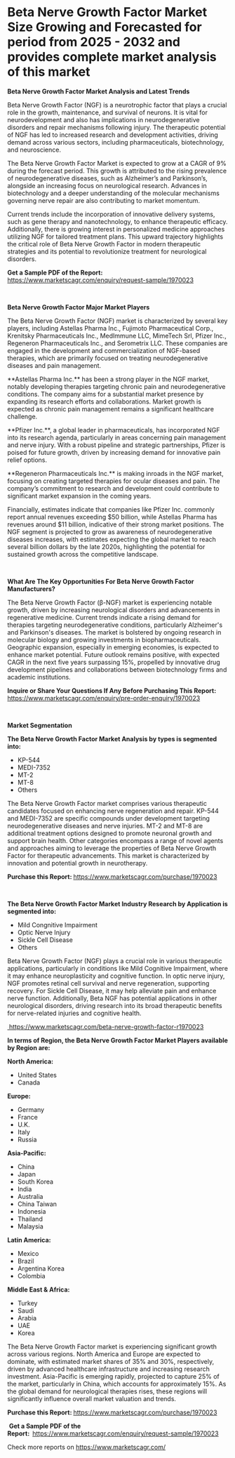 <p><h1>Beta Nerve Growth Factor Market Size Growing and Forecasted for period from 2025 - 2032 and provides complete market analysis of this market</h1></p><p><strong>Beta Nerve Growth Factor Market Analysis and Latest Trends</strong></p>
<p><p>Beta Nerve Growth Factor (NGF) is a neurotrophic factor that plays a crucial role in the growth, maintenance, and survival of neurons. It is vital for neurodevelopment and also has implications in neurodegenerative disorders and repair mechanisms following injury. The therapeutic potential of NGF has led to increased research and development activities, driving demand across various sectors, including pharmaceuticals, biotechnology, and neuroscience.</p><p>The Beta Nerve Growth Factor Market is expected to grow at a CAGR of 9% during the forecast period. This growth is attributed to the rising prevalence of neurodegenerative diseases, such as Alzheimer’s and Parkinson’s, alongside an increasing focus on neurological research. Advances in biotechnology and a deeper understanding of the molecular mechanisms governing nerve repair are also contributing to market momentum. </p><p>Current trends include the incorporation of innovative delivery systems, such as gene therapy and nanotechnology, to enhance therapeutic efficacy. Additionally, there is growing interest in personalized medicine approaches utilizing NGF for tailored treatment plans. This upward trajectory highlights the critical role of Beta Nerve Growth Factor in modern therapeutic strategies and its potential to revolutionize treatment for neurological disorders.</p></p>
<p><strong>Get a Sample PDF of the Report:&nbsp;</strong> <a href="https://www.marketscagr.com/enquiry/request-sample/1970023?utm_campaign=2796&utm_medium=2&utm_source=Github&utm_content=ia&utm_term=08032025&utm_id=beta-nerve-growth-factor">https://www.marketscagr.com/enquiry/request-sample/1970023</a></p>
<p>&nbsp;</p>
<p><strong>Beta Nerve Growth Factor Major Market Players</strong></p>
<p><p>The Beta Nerve Growth Factor (NGF) market is characterized by several key players, including Astellas Pharma Inc., Fujimoto Pharmaceutical Corp., Krenitsky Pharmaceuticals Inc., MedImmune LLC, MimeTech Srl, Pfizer Inc., Regeneron Pharmaceuticals Inc., and Serometrix LLC. These companies are engaged in the development and commercialization of NGF-based therapies, which are primarily focused on treating neurodegenerative diseases and pain management.</p><p>**Astellas Pharma Inc.** has been a strong player in the NGF market, notably developing therapies targeting chronic pain and neurodegenerative conditions. The company aims for a substantial market presence by expanding its research efforts and collaborations. Market growth is expected as chronic pain management remains a significant healthcare challenge.</p><p>**Pfizer Inc.**, a global leader in pharmaceuticals, has incorporated NGF into its research agenda, particularly in areas concerning pain management and nerve injury. With a robust pipeline and strategic partnerships, Pfizer is poised for future growth, driven by increasing demand for innovative pain relief options.</p><p>**Regeneron Pharmaceuticals Inc.** is making inroads in the NGF market, focusing on creating targeted therapies for ocular diseases and pain. The company’s commitment to research and development could contribute to significant market expansion in the coming years.</p><p>Financially, estimates indicate that companies like Pfizer Inc. commonly report annual revenues exceeding $50 billion, while Astellas Pharma has revenues around $11 billion, indicative of their strong market positions. The NGF segment is projected to grow as awareness of neurodegenerative diseases increases, with estimates expecting the global market to reach several billion dollars by the late 2020s, highlighting the potential for sustained growth across the competitive landscape.</p></p>
<p>&nbsp;</p>
<p><strong>What Are The Key Opportunities For Beta Nerve Growth Factor Manufacturers?</strong></p>
<p><p>The Beta Nerve Growth Factor (β-NGF) market is experiencing notable growth, driven by increasing neurological disorders and advancements in regenerative medicine. Current trends indicate a rising demand for therapies targeting neurodegenerative conditions, particularly Alzheimer's and Parkinson's diseases. The market is bolstered by ongoing research in molecular biology and growing investments in biopharmaceuticals. Geographic expansion, especially in emerging economies, is expected to enhance market potential. Future outlook remains positive, with expected CAGR in the next five years surpassing 15%, propelled by innovative drug development pipelines and collaborations between biotechnology firms and academic institutions.</p></p>
<p><strong>Inquire or Share Your Questions If Any Before Purchasing This Report:</strong> <a href="https://www.marketscagr.com/enquiry/pre-order-enquiry/1970023?utm_campaign=2796&utm_medium=2&utm_source=Github&utm_content=ia&utm_term=08032025&utm_id=beta-nerve-growth-factor">https://www.marketscagr.com/enquiry/pre-order-enquiry/1970023</a></p>
<p>&nbsp;</p>
<p><strong>Market Segmentation</strong></p>
<p><strong>The Beta Nerve Growth Factor Market Analysis by types is segmented into:</strong></p>
<p><ul><li>KP-544</li><li>MEDI-7352</li><li>MT-2</li><li>MT-8</li><li>Others</li></ul></p>
<p><p>The Beta Nerve Growth Factor market comprises various therapeutic candidates focused on enhancing nerve regeneration and repair. KP-544 and MEDI-7352 are specific compounds under development targeting neurodegenerative diseases and nerve injuries. MT-2 and MT-8 are additional treatment options designed to promote neuronal growth and support brain health. Other categories encompass a range of novel agents and approaches aiming to leverage the properties of Beta Nerve Growth Factor for therapeutic advancements. This market is characterized by innovation and potential growth in neurotherapy.</p></p>
<p><strong>Purchase this Report:&nbsp;</strong><a href="https://www.marketscagr.com/purchase/1970023?utm_campaign=2796&utm_medium=2&utm_source=Github&utm_content=ia&utm_term=08032025&utm_id=beta-nerve-growth-factor">https://www.marketscagr.com/purchase/1970023</a></p>
<p>&nbsp;</p>
<p><strong>The Beta Nerve Growth Factor Market Industry Research by Application is segmented into:</strong></p>
<p><ul><li>Mild Congnitive Impairment</li><li>Optic Nerve Injury</li><li>Sickle Cell Disease</li><li>Others</li></ul></p>
<p><p>Beta Nerve Growth Factor (NGF) plays a crucial role in various therapeutic applications, particularly in conditions like Mild Cognitive Impairment, where it may enhance neuroplasticity and cognitive function. In optic nerve injury, NGF promotes retinal cell survival and nerve regeneration, supporting recovery. For Sickle Cell Disease, it may help alleviate pain and enhance nerve function. Additionally, Beta NGF has potential applications in other neurological disorders, driving research into its broad therapeutic benefits for nerve-related injuries and cognitive health.</p></p>
<p><a href="https://www.marketscagr.com/beta-nerve-growth-factor-r1970023?utm_campaign=2796&utm_medium=2&utm_source=Github&utm_content=ia&utm_term=08032025&utm_id=beta-nerve-growth-factor">&nbsp;https://www.marketscagr.com/beta-nerve-growth-factor-r1970023</a></p>
<p><strong>In terms of Region, the Beta Nerve Growth Factor Market Players available by Region are:</strong></p>
<p>
    <p> <strong> North America: </strong>
        <ul>
            <li>United States</li>
            <li>Canada</li>
        </ul>
        </p> 
    <p> <strong> Europe: </strong>
        <ul>
            <li>Germany</li>
            <li>France</li>
            <li>U.K.</li>
            <li>Italy</li>
            <li>Russia</li>
        </ul>
        </p> 
    <p> <strong> Asia-Pacific: </strong>
        <ul>
            <li>China</li>
            <li>Japan</li>
            <li>South Korea</li>
            <li>India</li>
            <li>Australia</li>
            <li>China Taiwan</li>
            <li>Indonesia</li>
            <li>Thailand</li>
            <li>Malaysia</li>
        </ul>
        </p> 
    <p> <strong> Latin America: </strong>
        <ul>
            <li>Mexico</li>
            <li>Brazil</li>
            <li>Argentina Korea</li>
            <li>Colombia</li>
        </ul>
        </p> 
    <p> <strong> Middle East & Africa: </strong>
        <ul>
            <li>Turkey</li>
            <li>Saudi</li>
            <li>Arabia</li>
            <li>UAE</li>
            <li>Korea</li>
        </ul>
    </p>
    </p>
<p><p>The Beta Nerve Growth Factor market is experiencing significant growth across various regions. North America and Europe are expected to dominate, with estimated market shares of 35% and 30%, respectively, driven by advanced healthcare infrastructure and increasing research investment. Asia-Pacific is emerging rapidly, projected to capture 25% of the market, particularly in China, which accounts for approximately 15%. As the global demand for neurological therapies rises, these regions will significantly influence overall market valuation and trends.</p></p>
<p><strong>Purchase this Report: </strong><a href="https://www.marketscagr.com/purchase/1970023?utm_campaign=2796&utm_medium=2&utm_source=Github&utm_content=ia&utm_term=08032025&utm_id=beta-nerve-growth-factor">https://www.marketscagr.com/purchase/1970023</a></p>
<p>&nbsp;<strong>Get a Sample PDF of the Report:&nbsp;&nbsp;</strong><a href="https://www.marketscagr.com/enquiry/request-sample/1970023?utm_campaign=2796&utm_medium=2&utm_source=Github&utm_content=ia&utm_term=08032025&utm_id=beta-nerve-growth-factor">https://www.marketscagr.com/enquiry/request-sample/1970023</a></p>
<p><strong></strong></p>
<p>Check more reports on <a href="https://www.marketscagr.com/?utm_campaign=2796&utm_medium=2&utm_source=Github&utm_content=ia&utm_term=08032025&utm_id=beta-nerve-growth-factor">https://www.marketscagr.com/</a></p>